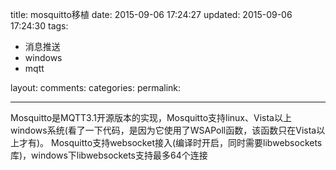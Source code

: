 title: mosquitto移植
date: 2015-09-06 17:24:27
updated: 2015-09-06 17:24:30
tags:
- 消息推送
- windows
- mqtt

layout:
comments:
categories:
permalink:

---

Mosquitto是MQTT3.1开源版本的实现，Mosquitto支持linux、Vista以上windows系统(看了一下代码，是因为它使用了WSAPoll函数，该函数只在Vista以上才有)。
Mosquitto支持websocket接入(编译时开启，同时需要libwebsockets库)，windows下libwebsockets支持最多64个连接

